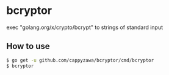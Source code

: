 # bcryptor
exec "golang.org/x/crypto/bcrypt" to strings of standard input

## How to use
```bash
$ go get -u github.com/cappyzawa/bcryptor/cmd/bcryptor
$ bcryptor
```

